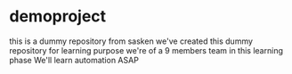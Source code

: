 # demoproject
this is a dummy repository from sasken
we've created this dummy repository for learning purpose
we're of a 9 members team in this learning phase
We'll learn automation ASAP
